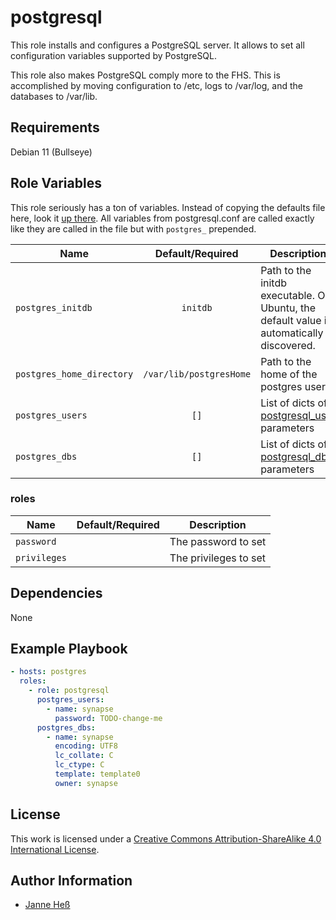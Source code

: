 # postgresql

This role installs and configures a PostgreSQL server.
It allows to set all configuration variables supported by PostgreSQL.

This role also makes PostgreSQL comply more to the FHS.
This is accomplished by moving configuration to /etc, logs to /var/log, and the databases to /var/lib.

## Requirements

Debian 11 (Bullseye)

## Role Variables

This role seriously has a ton of variables.
Instead of copying the defaults file here, look it [up there](defaults/main.yml).
All variables from postgresql.conf are called exactly like they are called in the file but with `postgres_` prepended.

| Name                      |    Default/Required     | Description                                                                                                                                      |
| ------------------------- | :---------------------: | ------------------------------------------------------------------------------------------------------------------------------------------------ |
| `postgres_initdb`         |        `initdb`         | Path to the initdb executable. On Ubuntu, the default value is automatically discovered.                                                         |
| `postgres_home_directory` | `/var/lib/postgresHome` | Path to the home of the postgres user                                                                                                            |
| `postgres_users`          |          `[]`           | List of dicts of [postgresql_user](https://docs.ansible.com/ansible/latest/collections/community/general/postgresql_user_module.html) parameters |
| `postgres_dbs`            |          `[]`           | List of dicts of [postgresql_db](https://docs.ansible.com/ansible/latest/collections/community/general/postgresql_db_module.html) parameters     |

### roles

| Name         | Default/Required | Description           |
| ------------ | :--------------: | --------------------- |
| `password`   |                  | The password to set   |
| `privileges` |                  | The privileges to set |

## Dependencies

None

## Example Playbook

```yml
- hosts: postgres
  roles:
    - role: postgresql
      postgres_users:
        - name: synapse
          password: TODO-change-me
      postgres_dbs:
        - name: synapse
          encoding: UTF8
          lc_collate: C
          lc_ctype: C
          template: template0
          owner: synapse

```

## License

This work is licensed under a [Creative Commons Attribution-ShareAlike 4.0 International License](http://creativecommons.org/licenses/by-sa/4.0/).

## Author Information

- [Janne Heß](https://github.com/dasJ)

